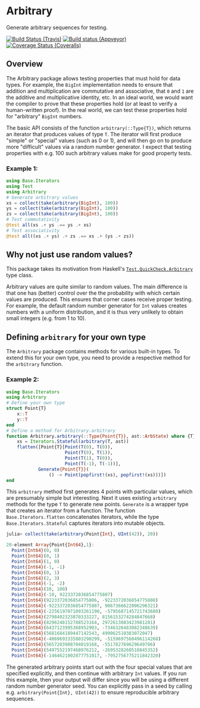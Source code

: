 # Arbitrary

Generate arbitrary sequences for testing.

[![Build Status (Travis)](https://travis-ci.org/eschnett/Arbitrary.jl.svg?branch=master)](https://travis-ci.org/eschnett/Arbitrary.jl)
[![Build status (Appveyor)](https://ci.appveyor.com/api/projects/status/r0ryqdjn2rmhv29w?svg=true)](https://ci.appveyor.com/project/eschnett/arbitrary-jl)
[![Coverage Status (Coveralls)](https://coveralls.io/repos/github/eschnett/Arbitrary.jl/badge.svg?branch=master)](https://coveralls.io/github/eschnett/Arbitrary.jl?branch=master)

## Overview

The Arbitrary package allows testing properties that must hold for
data types. For example, the `BigInt` implementation needs to ensure
that addition and multiplication are commutative and associative, that
`0` and `1` are the additive and multiplicative identity, etc. In
an ideal world, we would want the compiler to prove that these
properties hold (or at least to verify a human-written proof). In the
real world, we can test these properties hold for "arbitrary"
`BigInt` numbers.

The basic API consists of the function `arbitrary(::Type{T})`, which
returns an iterator that produces values of type `T`. The iterator
will first produce "simple" or "special" values (such as 0 or 1), and
will then go on to produce more "difficult" values via a random number
generator. I expect that testing properties with e.g. 100 such
arbitrary values make for good property tests.

### Example 1:
```Julia
using Base.Iterators
using Test
using Arbitrary
# Generate arbitrary values
xs = collect(take(arbitrary(BigInt), 100))
ys = collect(take(arbitrary(BigInt), 100))
zs = collect(take(arbitrary(BigInt), 100))
# Test commutativity
@test all(xs .+ ys .== ys .+ xs)
# Test associativity
@test all((xs .+ ys) .+ zs .== xs .+ (ys .+ zs))
```

## Why not just use random values?

This package takes its motivation from Haskell's
[`Test.QuickCheck.Arbitrary`](http://hackage.haskell.org/package/QuickCheck-2.11.3/docs/Test-QuickCheck-Arbitrary.html)
type class.

Arbitrary values are quite similar to random values. The main
difference is that one has (better) control over the the probability
with which certain values are produced. This ensures that corner cases
receive proper testing. For example, the default random number
generator for `Int` values creates numbers with a uniform
distribution, and it is thus very unlikely to obtain small integers
(e.g. from 1 to 10).

## Defining `arbitrary` for your own type

The `Arbitrary` package contains methods for various built-in types.
To extend this for your own type, you need to provide a respective
method for the `arbitrary` function.

### Example 2:
```Julia
using Base.Iterators
using Arbitrary
# Define your own type
struct Point{T}
    x::T
    y::T
end
# Define a method for Arbitrary.arbitrary
function Arbitrary.arbitrary(::Type{Point{T}}, ast::ArbState) where {T}
    xs = Iterators.Stateful(arbitrary(T, ast))
    flatten([Point{T}[Point(T(0), T(0)),
                      Point(T(0), T(1)),
                      Point(T(1), T(0)),
                      Point(T(-1), T(-1))],
            Generate{Point{T}}(
                () -> Point(popfirst!(xs), popfirst!(xs)))])
end
```

This `arbitrary` method first generates 4 points with particular
values, which are presumably simple but interesting. Next it uses
existing `arbitrary` methods for the type `T` to generate new
points. `Generate` is a wrapper type that creates an iterator from a
function. The function `Base.Iterators.flatten` concatenates
iterators, while the type `Base.Iterators.Stateful` captures
iterators into mutable objects.

```Julia
julia> collect(take(arbitrary(Point{Int}, UInt(42)), 20))

20-element Array{Point{Int64},1}:
  Point{Int64}(0, 0)                                      
  Point{Int64}(0, 1)                                      
  Point{Int64}(1, 0)                                      
  Point{Int64}(-1, -1)                                    
  Point{Int64}(0, 1)                                      
  Point{Int64}(2, 3)                                      
  Point{Int64}(-1, -2)                                    
  Point{Int64}(10, 100)                                   
  Point{Int64}(-10, 9223372036854775807)                  
  Point{Int64}(9223372036854775806, -9223372036854775808)
  Point{Int64}(-9223372036854775807, 9067366622006296321)
  Point{Int64}(-2256197071093261190, -5795687145721743680)
  Point{Int64}(2798402323870333227, 8156153274284847668)  
  Point{Int64}(8296248152788523164, 2972613083423981281)  
  Point{Int64}(6437123995368952903, -7346326483082348639)
  Point{Int64}(5681684189447142543, 499062510383072047)   
  Point{Int64}(-4069693335803290299, -5159697560496114268)
  Point{Int64}(5657203908704019168, -551782769629649706)  
  Point{Int64}(5497552197468976212, -2695328260518845352)
  Point{Int64}(-1464621002877751017, -7952756775211842320)
```

The generated arbitrary points start out with the four special values
that are specified explicitly, and then continue with arbitrary
`Int` values. If you run this example, then your output will differ
since you will be using a different random number generator seed. You
can explicitly pass in a seed by calling e.g. `arbitrary(Point{Int},
UInt(42))` to ensure reproducible arbitrary sequences.
